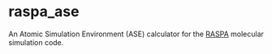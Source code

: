 # raspa_ase

An Atomic Simulation Environment (ASE) calculator for the [RASPA](https://github.com/iRASPA/RASPA2) molecular simulation code.
